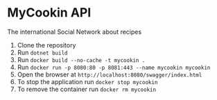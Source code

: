# MyCookin API
The international Social Network about recipes

1. Clone the repository
2. Run `dotnet build`
3. Run `docker build --no-cache -t mycookin .`
4. Run `docker run -p 8080:80 -p 8081:443 --name mycookin mycookin`
5. Open the browser at `http://localhost:8080/swagger/index.html`
6. To stop the application run `docker stop mycookin`
7. To remove the container run `docker rm mycookin`
